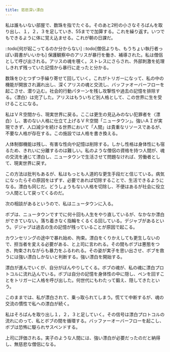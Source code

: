 ```yaml
---
title: 慈悲深い漂白
---
```


私は誰もいない部屋で、数珠を指でたぐる。そのあと2桁の小さなそろばんを取り出し、１，２，３を足していき、55までで加算する。これを繰り返す。いつでもできるように体に覚え込ませる。これが朝の日課だ。

::todo[何が起こってるのか分からない]
::todo[僧侶よりも、もうちょい執行者っぽい肩書がいいかも]
保護観察中のアリスが暴行を働き、補導された。私は僧侶として呼び出される。アリスの魂を覗く。ストレスにさらされ、外部刺激を処理しきれず残っていた記憶から暴行に走ったと分かる。

数珠をひとつずつ手繰り寄せて回していく。これがトリガーになって、私の中の機能が開放され漏れ出し、深くアリスの魂と交流し、バッファオーバーフローを起こさせ、潜り込む。社会的行動パターンを残し攻撃性や過去の記憶を排除する。〈漂白〉は完了した。アリスはもういちど別人格として、この世界に生を受けることになる。

私はＶＲ空間から、現実世界に戻る。ここは更生の見込みのない犯罪者を〈漂白〉し、害のない人格に仕立て上げるＶＲ空間「ニュータウン」。強いＡＩが実現できず、人口減少を続ける世界において「人間」は貴重なリソースであるが、不要な人格が存在する。この施設では人格を書き換える。

人体制御機能は残し、有害な性向や記憶は削除する。しかし性格は身体性にも宿るため、きれいに分離するのは難しい。私のような僧侶の資格を持つ人間が、魂の交流を通じて漂白し、ニュータウンで生活させて問題なければ、労働者として、現実世界に戻す。

この方法は批判もあるが、私はもっとも人道的な更生手段だと信じている。病気になったらその原因をはずす、必要であれば切除することで、生活できるようになる。漂白も同じだ。どうしょうもない人格を切除し、不便はあるが社会に役立つ人間として戻ってくるのだ。

次の相談があるというので、私はニュータウンに入る。

ボブは、ニュータウンですでに何十回も人生をやり直しているが、なかなか漂白ができていない。落ち着きなく指輪をくるくる回している。デジャブがあるという。デジャブは過去の生の記憶が残っていることが原因で起こる。

カウンセリングの途中で暴れ始め、拘束。漂白をくりかえしても更生しないので、担当者を変える必要がある、と上司に言われる。その間もボブは悪態をつき、拘束されながらも暴力をふるわれる。その姿が実子を思い出させ、ボブを救うには強い漂白しかないと判断する。強い漂白を開始する。

漂白が進んでいくが、自分がぼんやりしてくる。ボブの魂が、私の魂に漂白プロトコルに流れ込んでいる。ボブは自分の記憶を身体性の中に隠し、ペンを回すことをトリガーに人格を呼び出した。何世代にもわたって鍛え、隠してきたという。

このままでは、私が漂白されて、乗っ取られてしまう。慌てて中断するが、魂の交流の慣性で私への漂白が続く。

私はそろばんを取り出し１，２，３と足していく。その信号は漂白プロトコルの流れにのって、私とボブの間を循環する。バッファーオーバーフローを起こし、ボブは恐怖に駆られサスペンドする。

上司に評価される。実子のような人間には、強い漂白が必要だったのだと納得し、無慈悲な僧侶になる。
